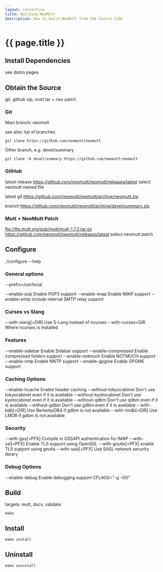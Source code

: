 ```yaml
---
layout: concertina
title: Building NeoMutt
description: How to build NeoMutt from the Source Code
---
```


# {{ page.title }}

## Install Dependencies

see distro pages

## Obtain the Source

git, github zip, mutt tar + neo patch

### Git

Main branch: neomutt

see also: list of branches

```
git clone https://github.com/neomutt/neomutt
```

Other branch, e.g. devel/summary

```
git clone -b devel/summary https://github.com/neomutt/neomutt
```

### GitHub

latest release
https://github.com/neomutt/neomutt/releases/latest
select neomutt named file

latest git
https://github.com/neomutt/neomutt/archive/neomutt.zip

branch
https://github.com/neomutt/neomutt/archive/devel/summary.zip

### Mutt + NeoMutt Patch

ftp://ftp.mutt.org/pub/mutt/mutt-1.7.2.tar.gz
https://github.com/neomutt/neomutt/releases/latest
select neomutt patch

## Configure

./configure --help

### General options

  --prefix=/usr/local

  --enable-pop            Enable POP3 support
  --enable-imap           Enable IMAP support
  --enable-smtp           include internal SMTP relay support

### Curses vs Slang

  --with-slang[=DIR]      Use S-Lang instead of ncurses
  --with-curses=DIR       Where ncurses is installed

### Features

  --enable-sidebar        Enable Sidebar support
  --enable-compressed     Enable compressed folders support
  --enable-notmuch        Enable NOTMUCH support
  --enable-nntp           Enable NNTP support
  --enable-gpgme          Enable GPGME support

### Caching Options

  --enable-hcache         Enable header caching
  --without-tokyocabinet  Don't use tokyocabinet even if it is available
  --without-kyotocabinet  Don't use kyotocabinet even if it is available
  --without-qdbm          Don't use qdbm even if it is available
  --without-gdbm          Don't use gdbm even if it is available
  --with-bdb[=DIR]        Use BerkeleyDB4 if gdbm is not available
  --with-lmdb[=DIR]       Use LMDB if gdbm is not available

### Security

  --with-gss[=PFX]        Compile in GSSAPI authentication for IMAP
  --with-ssl[=PFX]        Enable TLS support using OpenSSL
  --with-gnutls[=PFX]     enable TLS support using gnutls
  --with-sasl[=PFX]       Use SASL network security library

### Debug Options

  --enable-debug          Enable debugging support
	CFLAGS="-g -O0"

## Build

targets: mutt, docs, validate

```
make
```

## Install

```
make install
```

## Uninstall

```
make uninstall
```

